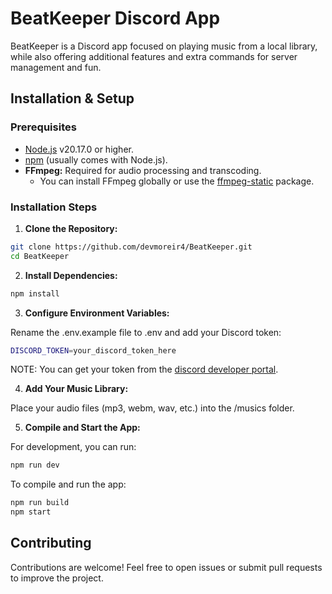 # BeatKeeper Discord App

BeatKeeper is a Discord app focused on playing music from a local library, while also offering additional features and extra commands for server management and fun.

## Installation & Setup

### Prerequisites

- [Node.js](https://nodejs.org/) v20.17.0 or higher.
- [npm](https://www.npmjs.com/) (usually comes with Node.js).
- **FFmpeg:** Required for audio processing and transcoding.  
  - You can install FFmpeg globally or use the [ffmpeg-static](https://www.npmjs.com/package/ffmpeg-static) package.

### Installation Steps

1. **Clone the Repository:**

```bash
git clone https://github.com/devmoreir4/BeatKeeper.git
cd BeatKeeper
```

2. **Install Dependencies:**

```bash
npm install
```

3. **Configure Environment Variables:**

Rename the .env.example file to .env and add your Discord token:
```bash
DISCORD_TOKEN=your_discord_token_here
```

NOTE: You can get your token from the [discord developer portal](https://discord.com/developers/applications).
<br>

4. **Add Your Music Library:**

Place your audio files (mp3, webm, wav, etc.) into the /musics folder.

5. **Compile and Start the App:**

For development, you can run:

```bash
npm run dev
```

To compile and run the app:

```bash
npm run build
npm start
```

## Contributing
Contributions are welcome! Feel free to open issues or submit pull requests to improve the project.